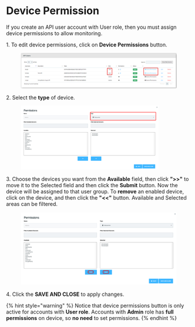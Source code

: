 # Device Permission

If you create an API user account with User role, then you must assign device permissions to allow monitoring.

1\.      To edit device permissions, click on **Device Permissions** button.

<figure><img src="../../../.gitbook/assets/image (312).png" alt=""><figcaption></figcaption></figure>

2\.      Select the **type** of device.

<div align="left">

<figure><img src="../../../.gitbook/assets/image (313).png" alt="" width="375"><figcaption></figcaption></figure>

</div>

3\.      Choose the devices you want from the **Available** field, then click **">>"** to move it to the Selected field and then click the **Submit** button. Now the device will be assigned to that user group. To **remove** an enabled device, click on the device, and then click the **"<<"** button. Available and Selected areas can be filtered.&#x20;

<div align="left">

<figure><img src="../../../.gitbook/assets/image (314).png" alt=""><figcaption></figcaption></figure>

</div>

4\.       Click the **SAVE AND CLOSE** to apply changes.

{% hint style="warning" %}
Notice that device permissions button is only active for accounts with **User role**. Accounts with **Admin** role has **full permissions** on device, so **no need** to set permissions.
{% endhint %}

